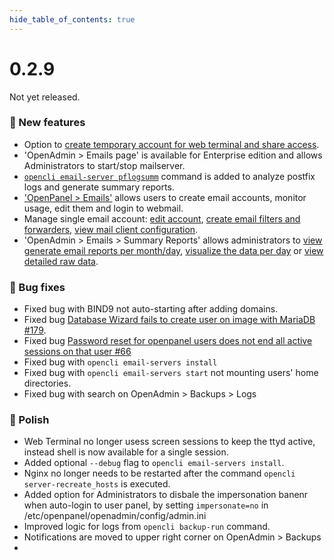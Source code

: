 ```yaml
--- 
hide_table_of_contents: true
---
```


# 0.2.9

Not yet released.

### 🚀 New features
- Option to [create temporary account for web terminal and share access](https://i.postimg.cc/JMDnKnCq/2024-09-06-20-14.png).
- 'OpenAdmin > Emails page' is available for Enterprise edition and allows Administrators to start/stop mailserver.
-  [`opencli email-server pflogsumm`](https://dev.openpanel.com/cli/email.html#pflogsumm) command is added to analyze postfix logs and generate summary reports.
-  ['OpenPanel > Emails'](https://i.postimg.cc/Wjp2JN75/2024-09-08-17-04.png) allows users to create email accounts, monitor usage, edit them and login to webmail.
-  Manage single email account: [edit account](https://i.postimg.cc/rypM6jpB/2024-09-08-17-05.png), [create email filters and forwarders](https://i.postimg.cc/hgCKLkyc/2024-09-08-17-05-1.png), [view mail client configuration](https://i.postimg.cc/YrMtRMBq/2024-09-08-17-05-2.png).
-  'OpenAdmin > Emails > Summary Reports' allows administrators to [view generate email reports per month/day](https://i.postimg.cc/tpwyfhGc/2024-09-08-16-55.png), [visualize the data per day](https://i.postimg.cc/4smsBWqt/2024-09-08-16-55-1.png) or [view detailed raw data](https://i.postimg.cc/JrxMdvR3/2024-09-08-16-56.png). 


### 🐛 Bug fixes
- Fixed bug with BIND9 not auto-starting after adding domains.
- Fixed bug [Database Wizard fails to create user on image with MariaDB #179](https://github.com/stefanpejcic/OpenPanel/issues/179).
- Fixed bug [Password reset for openpanel users does not end all active sessions on that user #66](https://github.com/stefanpejcic/OpenPanel/issues/66)
- Fixed bug with `opencli email-servers install`
- Fixed bug with `opencli email-servers start` not mounting users' home directories.
- Fixed bug with search on OpenAdmin > Backups > Logs

### 💅 Polish
- Web Terminal no longer usess screen sessions to keep the ttyd active, instead shell is now available for a single session.
- Added optional `--debug` flag to `opencli email-servers install`.
- Nginx no longer needs to be restarted after the command `opencli server-recreate_hosts` is executed.
- Added option for Administrators to disbale the impersonation banenr when auto-login to user panel, by setting `impersonate=no` in /etc/openpanel/openadmin/config/admin.ini
- Improved logic for logs from `opencli backup-run` command.
- Notifications are moved to upper right corner on OpenAdmin > Backups
- 
